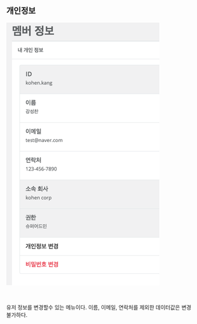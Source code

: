 ## 개인정보



![](https://raw.githubusercontent.com/tjdcks12/AuditSystem/master/images/myinfo1.png) 



<br>

유저 정보를 변경할수 있는 메뉴이다. 이름, 이메일, 연락처를 제외한 데이터값은 변경 불가하다.

